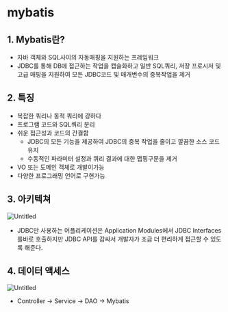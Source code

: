 # mybatis

## 1. Mybatis란?

- 자바 객체와 SQL사이의 자동매핑을 지원하는 프레임워크
- JDBC를 통해 DB에 접근하는 작업을 캡슐화하고 일반 SQL쿼리, 저장 프로시저 및 고급 매핑을 지원하여 모든 JDBC코드 및 매개변수의 중복작업을 제거

## 2. 특징

- 복잡한 쿼리나 동적 쿼리에 강하다
- 프로그램 코드와 SQL쿼리 분리
- 쉬운 접근성과 코드의 간결함
    - JDBC의 모든 기능을 제공하여 JDBC의 중복 작업을 줄이고 깔끔한 소스 코드 유지
    - 수동적인 파라미터 설정과 쿼리 결과에 대한 맵핑구문을 제거
- VO 또는 도메인 객체로 개발이가능
- 다양한 프로그래밍 언어로 구현가능

## 3. 아키텍쳐

![Untitled](https://s3-us-west-2.amazonaws.com/secure.notion-static.com/0dd93b6a-b4f6-41ad-b1e8-0b66f9fb6bc1/Untitled.png)

- JDBC만 사용하는 어플리케이션은 Application Modules에서 JDBC Interfaces 를바로 호출하지만 JDBC API를 감싸서 개발자가 조금 더 편리하게 접근할 수 있도록 해준다.

## 4. 데이터 액세스

![Untitled](https://s3-us-west-2.amazonaws.com/secure.notion-static.com/0bd0bb83-5371-487d-9491-a5f681ec2a18/Untitled.png)

- Controller → Service → DAO → Mybatis
